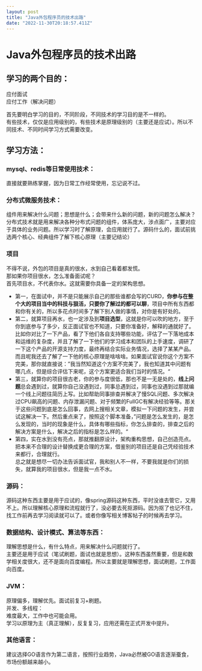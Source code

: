 ```yaml
---
layout: post
title: "Java外包程序员的技术出路"
date: "2022-11-30T20:18:57.411Z"
---
```

Java外包程序员的技术出路
==============

学习的两个目的：
--------

应付面试  
应付工作（解决问题）

首先要明白学习的目的，不同阶段，不同技术的学习目的是不一样的。  
有些技术，仅仅是应用级别的，有些技术是原理级别的（主要还是应试）。所以不同技术、不同时间学习方式需要改变。

学习方法：
-----

### mysql、redis等日常使用技术：

直接就要熟练掌握，因为日常工作经常使用，忘记说不过。

### 分布式微服务技术：

组件用来解决什么问题；思想是什么；会带来什么新的问题，新的问题怎么解决？  
分布式技术就是用来解决各种分布式问题的组件，体系庞大，涉点面广，主要对应于具体的业务问题。所以学习时了解原理，会应用就行了。源码什么的，面试前挑选两个核心、经典组件了解下核心原理（主要记结论）

### 项目

不得不说，外包的项目是真的很水，水到自己看着都发慌。  
那如果你项目很水，怎么准备面试呢？  
首先项目水，不代表你水。这就需要你具备一定的架构思想。

*   第一，在面试中，并不是只能展示自己的那些谁都会写的CURD，**你参与在整个大的项目当中的科技与狠活，只要你了解过的都可以聊**，项目中所有东西都和你有关的，所以多花点时间多了解下别人做的事情，对你是有好处的。
*   第二，就算项目再水，也一定涉及到**项目选型**，这就是你可以吹的地方，至于你到底参与了多少，反正面试官也不知道，只要你准备好，解释的通就好了。比如你对比了一下产品，看了下他们各自支持哪些功能，评估了一下落地成本和运维的复杂度，并且了解了一下他们的学习成本和团队的上手速度，调研了一下这个产品的开源支持力度，最终再结合实际业务情况，选择了某某产品。而且呢我还去了解了一下他的核心原理是啥啥啥。如果面试官说你这个方案不完美，那你就直接说：”我当然知道这个方案不完美了，我也知道其中问题有哪几点，但是综合评估下来呢，这个方案更适合我们当时的情况。“
*   第三，就算你的项目很古老，你的参与度很低，那也不是一无是处的，**线上问题**总会遇到过，就算你自己没遇到过，同事总遇到过，同事也没遇到过那就编一个线上问题往简历上写。比如帮助同事排查并解决了慢SQL问题、多次解决过CPU飙高的问题、内存泄漏问题、对于频繁的FullGC有解决经验等等。那关于这些问题到底是怎么回事，去网上搜相关文章，模拟一下问题的发生，并尝试这解决一下。然后重点来了，按照这个脚本准备，”问题是怎么发生的，是怎么发现的，当时的现象是什么，具体有哪些指标，你怎么排查的，排查之后的解决方案是什么，解决之后的指标是怎么样的。“
*   第四，实在水到没有亮点，那就推翻原设计，架构重构思想，自己创造亮点。把本来不合理的设计替换成更合理的方案，借鉴别的项目还是自己凭经验技术来都行，合理就行。  
    总之就是想尽一切办法告诉面试官，我和别人不一样，不要我就是你们的损失，就算我的项目很水，但是我一点不水。

### 源码：

源码这种东西主要是用于应试的，像spring源码这种东西，平时没谁去管它，又用不上。所以理解核心原理和流程就行了，没必要去死抠源码。因为抠了也记不住，找工作前再去学习阅读就可以了。或者你像写相关博客帖子的时候再去学习。

### 数据结构、设计模式、算法等东西：

理解思想是什么，有什么特点，用来解决什么问题就行了。  
主要还是用于应试（笔试刷题，面试也就是思想）。这种东西虽然重要，但是和数学相关度很大，还不是面向百度编程。所以主要就是理解思想，面试刷题，工作面向百度。

### JVM：

原理偏多，理解优先。面试前复习+刷题。  
并发、多线程：  
难度最大，工作中也可能会用。  
学习以原理为主（真正理解），反复复习，应用还需在正式开发中提升。

### 其他语言：

建议选择GO语言作为第二语言，按照行业趋势，Java必然被GO语言逐渐蚕食，市场份额越来越小。